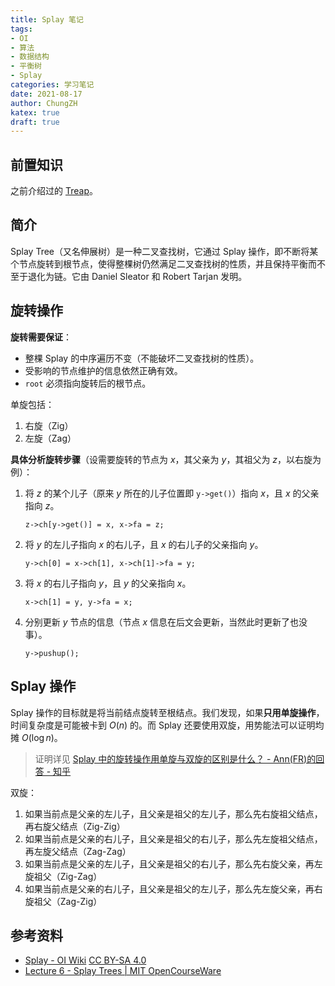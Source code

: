 ```yaml
---
title: Splay 笔记
tags:
- OI
- 算法
- 数据结构
- 平衡树
- Splay
categories: 学习笔记
date: 2021-08-17
author: ChungZH
katex: true
draft: true
---
```


## 前置知识

之前介绍过的 [Treap](http://blog.chungzh.cn/articles/treap)。

## 简介

Splay Tree（又名伸展树）是一种二叉查找树，它通过 Splay 操作，即不断将某个节点旋转到根节点，使得整棵树仍然满足二叉查找树的性质，并且保持平衡而不至于退化为链。它由 Daniel Sleator 和 Robert Tarjan 发明。

## 旋转操作

**旋转需要保证**：

- 整棵 Splay 的中序遍历不变（不能破坏二叉查找树的性质）。
- 受影响的节点维护的信息依然正确有效。
- `root` 必须指向旋转后的根节点。

单旋包括：

1. 右旋（Zig）
2. 左旋（Zag）

**具体分析旋转步骤**（设需要旋转的节点为 $x$，其父亲为 $y$，其祖父为 $z$，以右旋为例）：

1. 将 $z$ 的某个儿子（原来 $y$ 所在的儿子位置即 `y->get()`）指向 $x$，且 $x$ 的父亲指向 $z$。

    `z->ch[y->get()] = x, x->fa = z;`
2. 将 $y$ 的左儿子指向 $x$ 的右儿子，且 $x$ 的右儿子的父亲指向 $y$。

    `y->ch[0] = x->ch[1], x->ch[1]->fa = y;`
3. 将 $x$ 的右儿子指向 $y$，且 $y$ 的父亲指向 $x$。

    `x->ch[1] = y, y->fa = x;`
4. 分别更新 $y$ 节点的信息（节点 $x$ 信息在后文会更新，当然此时更新了也没事）。

    `y->pushup();`

## Splay 操作

Splay 操作的目标就是将当前结点旋转至根结点。我们发现，如果**只用单旋操作**，时间复杂度是可能被卡到 $O(n)$ 的。而 Splay 还要使用双旋，用势能法可以证明均摊 $O(\log n)$。

> 证明详见 [Splay 中的旋转操作用单旋与双旋的区别是什么？ - Ann(FR)的回答 - 知乎](https://www.zhihu.com/question/40777845/answer/175396400)

双旋：

1. 如果当前点是父亲的左儿子，且父亲是祖父的左儿子，那么先右旋祖父结点，再右旋父结点（Zig-Zig）
2. 如果当前点是父亲的右儿子，且父亲是祖父的右儿子，那么先左旋祖父结点，再左旋父结点（Zag-Zag）
3. 如果当前点是父亲的左儿子，且父亲是祖父的右儿子，那么先右旋父亲，再左旋祖父（Zig-Zag）
4. 如果当前点是父亲的右儿子，且父亲是祖父的左儿子，那么先左旋父亲，再右旋祖父（Zag-Zig）


## 参考资料

- [Splay - OI Wiki](https://oi-wiki.org//ds/splay/) [CC BY-SA 4.0](https://creativecommons.org/licenses/by-sa/4.0/deed.zh)
- [Lecture 6 - Splay Trees | MIT OpenCourseWare](https://ocw.mit.edu/courses/6-854j-advanced-algorithms-fall-2008/resources/lec6/)
